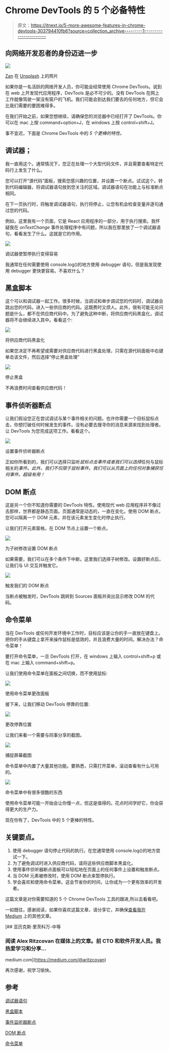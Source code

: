 # Chrome DevTools 的 5 个必备特性

> 原文：<https://itnext.io/5-more-awesome-features-in-chrome-devtools-303794410fb6?source=collection_archive---------1----------------------->

## 向网络开发忍者的身份迈进一步

![](img/20c765df8f4d74ad4c97cc550ead7e41.png)

[Zan](https://unsplash.com/@zanilic?utm_source=medium&utm_medium=referral) 在 [Unsplash](https://unsplash.com?utm_source=medium&utm_medium=referral) 上的照片

如果你是一名活跃的网络开发人员，你可能会经常使用 Chrome DevTools。说到在 web 上开发现代应用程序，DevTools 是必不可少的。没有 DevTools 在网上工作就像驾驶一架没有窗户的飞机。我们可能会到达我们要去的任何地方，但它会比我们需要的要困难得多。

在我们开始之前，如果您想继续，请确保您的浏览器中已经打开了 DevTools。你可以在 mac 上按 command+option+J，在 windows 上按 control+shift+J。

事不宜迟，下面是 Chrome DevTools 中的 *5 个更棒的特性。*

## 调试器；

我一直用这个。通常情况下，您正在处理一个大型代码文件，并且需要查看特定代码行上发生了什么。

您可以打开“源代码”面板，搜索您感兴趣的位置，并设置一个断点。试试这个。转到代码编辑器，将调试器语句放到您关注的区域。调试器语句在功能上与标准断点相同。

在下一页执行时，将触发调试器语句，执行将停止，让您有机会检查变量并逐句通过您的代码。

例如，这里我有一个页面，它是 React 应用程序的一部分，用于执行搜索。我怀疑我在 *onTextChange* 事件处理程序中有问题，所以我在那里放了一个调试器语句，看看发生了什么。这就是它的作用。

![](img/11d95f3652f7f4741a366dca84e89edf.png)

调试器使暂停执行变得容易

我通常在任何需要使用 console.log()的地方使用 debugger 语句，但是我发现使用 debugger 更快更容易。不喜欢什么？

## 黑盒脚本

这个可以和调试器一起工作。很多时候，当调试和单步调试您的代码时，调试器会跳出您的代码，进入一些供应商的代码。这既费时又烦人。此外，很有可能无论问题是什么，都不在供应商代码中。为了避免这种中断，将供应商代码黑盒化，调试器将不会继续进入其中。看看这个:

![](img/f6c22310b812d897fcbfd19855f7b393.png)

将供应商代码黑盒化

如果您决定不再希望或需要对供应商代码进行黑盒处理，只需在源代码面板中右键单击该文件，然后选择“停止黑盒处理”

![](img/d5a43e8f8303f878b5aaa2deb7ff2148.png)

停止黑盒

不再浪费时间查看供应商代码！

## 事件侦听器断点

让我们假设您正在尝试调试与某个事件相关的问题。也许你需要一个目标鼠标点击，你想打破任何时候发生的事件。没有必要去搜寻你的消息来源来找到处理者。让 DevTools 为您完成这项工作。看看这个。

![](img/b719bdc3f25169301541af54d4e437c8.png)

设置事件侦听器断点

正如你所看到的，我们可以选择只监听*鼠标点击事件或者我们可以选择*任何与鼠标相关的*事件。此外，我们不仅限于鼠标事件。我们可以从页面上的任何对象捕获任何事件。超级有用！*

## DOM 断点

这是另一个你不知道你需要的 DevTools 特性。使用现代 web 应用程序并不像过去那样，世界都是静态页面。页面通常是动态的，一直在变化。使用 DOM 断点，您可以隔离一个 DOM 元素，并在该元素发生变化时停止执行。

让我们打开元素窗格，在 DOM 节点上设置一个断点。

![](img/7ddddb46f154878d3734b69cf9e13b4e.png)

为子树修改设置 DOM 断点

如果需要，我们可以在多个条件下中断。这里我们选择子树修改。设置好断点后，让我们与 UI 交互并触发它。

![](img/33dc4b22664c3cf93077dd72c6052d51.png)

触发我们的 DOM 断点

当断点被触发时，DevTools 跳转到 Sources 面板并突出显示修改 DOM 的代码。

## 命令菜单

当在 DevTools 或任何开发环境中工作时，目标应该是让你的手一直放在键盘上。把你的手从键盘上拿开来操作鼠标是低效的，并且浪费大量的时间。解决办法？命令菜单！

要打开命令菜单，一旦 DevTools 打开，在 windows 上输入 control+shift+p 或在 mac 上输入 command+shift+p。

让我们使用命令菜单在面板之间切换，而不使用鼠标:

![](img/6cff2a1516809a3a585dd50ae59fa1dd.png)

使用命令菜单更改面板

接下来，让我们移动 DevTools 停靠的位置:

![](img/6590486202c14088f0fb3906bc3163f1.png)

更改停靠位置

让我们来看一个需要与同事分享的截图。

![](img/2890c2b1b4b1f9d3570d45ad61409a6c.png)

捕捉屏幕截图

命令菜单中内置了大量其他功能。要熟悉，只需打开菜单，滚动查看有什么可用的。

![](img/8f62f24da2abc57ba319f6d4c0ad74b8.png)

命令菜单中有很多很酷的东西

使用命令菜单可能一开始会让你慢一点，但这是值得的。花点时间学好它，你会获得更大的生产力。

现在你有了，DevTools 中的 5 个更棒的特性。

## 关键要点。

1.  使用 debugger 语句停止代码的执行。在您通常使用 console.log()的地方尝试一下。
2.  为了避免调试时进入供应商代码，请将这些供应商脚本黑盒化。
3.  使用事件侦听器断点面板可以轻松地在页面上的任何事件上设置和触发断点。
4.  当 DOM 元素被修改时，使用 DOM 断点来暂停执行。
5.  学会喜欢和使用命令菜单。这会节省你的时间，让你成为一个更有效率的开发者。

这篇文章是对你需要知道的 5 个 Chrome DevTools 工具的跟进,所以去看看吧。

一如既往，感谢阅读，如果你喜欢这篇文章，请分享它，并确保[查看我在 Medium](https://medium.com/@aritzcovan) 上的其他文章。

[](https://medium.com/@aritzcovan) [## 亚历克斯·里茨科万-中等

### 阅读 Alex Ritzcovan 在媒体上的文章。前 CTO 和软件开发人员。我热爱学习和分享…

medium.com](https://medium.com/@aritzcovan) 

再次感谢，祝学习愉快。

## 参考

[调试器语句](https://developers.google.com/web/tools/chrome-devtools/javascript/breakpoints#loc)

[黑盒脚本](https://developers.google.com/web/tools/chrome-devtools/javascript/reference#editor-blackbox)

[事件监听器断点](https://developers.google.com/web/tools/chrome-devtools/javascript/breakpoints#event-listeners)

[DOM 断点](https://developers.google.com/web/tools/chrome-devtools/javascript/breakpoints#dom)

[命令菜单](https://developers.google.com/web/tools/chrome-devtools/command-menu)